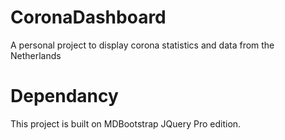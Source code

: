 # CoronaDashboard
A personal project to display corona statistics and data from the Netherlands

# Dependancy
This project is built on MDBootstrap JQuery Pro edition.
